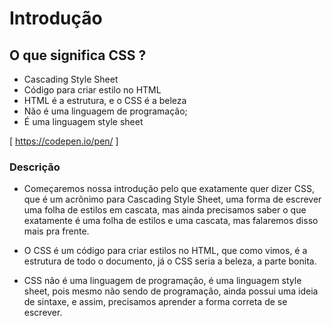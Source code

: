 # Introdução

## O que significa CSS ?

* Cascading Style Sheet 
* Código para criar estilo no HTML
* HTML é a estrutura, e o CSS é a beleza
* Não é uma linguagem de programação;
* É uma linguagem style sheet

[ https://codepen.io/pen/ ]

### Descrição  

- Começaremos nossa introdução pelo que exatamente quer dizer CSS, que é um acrônimo para Cascading Style Sheet, uma forma de escrever uma folha de estilos em cascata, 
  mas ainda precisamos saber o que exatamente é uma folha de estilos e uma cascata, mas falaremos disso mais pra frente.

- O CSS é um código para criar estilos no HTML, que como vimos, é a estrutura de todo o documento, já o CSS seria a beleza, a parte bonita.

- CSS não é uma linguagem de programação, é uma linguagem style sheet, pois mesmo não sendo de programação, ainda possui uma ideia de sintaxe, e assim, 
  precisamos aprender a forma   correta de se escrever.